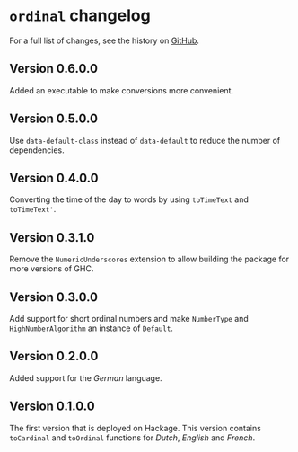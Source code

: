 # `ordinal` changelog

For a full list of changes, see the history on [GitHub](https://github.com/hapytex/ordinal).

## Version 0.6.0.0

Added an executable to make conversions more convenient.

## Version 0.5.0.0

Use `data-default-class` instead of `data-default` to reduce the number of dependencies.

## Version 0.4.0.0

Converting the time of the day to words by using `toTimeText` and `toTimeText'`.

## Version 0.3.1.0

Remove the `NumericUnderscores` extension to allow building the package for more
versions of GHC.

## Version 0.3.0.0

Add support for short ordinal numbers and make `NumberType` and `HighNumberAlgorithm`
an instance of `Default`.

## Version 0.2.0.0

Added support for the *German* language.

## Version 0.1.0.0

The first version that is deployed on Hackage. This version contains
`toCardinal` and `toOrdinal` functions for *Dutch*, *English* and *French*.
